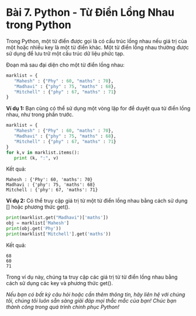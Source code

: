 # Bài 7. Python - Từ Điển Lồng Nhau trong Python

Trong Python, một từ điển được gọi là có cấu trúc lồng nhau nếu giá trị của một hoặc nhiều key là một từ điển khác. Một từ điển lồng nhau thường được sử dụng để lưu trữ một cấu trúc dữ liệu phức tạp.

Đoạn mã sau đại diện cho một từ điển lồng nhau:

```python
marklist = {
   "Mahesh" : {"Phy" : 60, "maths" : 70},
   "Madhavi" : {"phy" : 75, "maths" : 68},
   "Mitchell" : {"phy" : 67, "maths" : 71}
}
```

**Ví dụ 1:**
Bạn cũng có thể sử dụng một vòng lặp for để duyệt qua từ điển lồng nhau, như trong phần trước.

```python
marklist = {
   "Mahesh" : {"Phy" : 60, "maths" : 70},
   "Madhavi" : {"phy" : 75, "maths" : 68},
   "Mitchell" : {"phy" : 67, "maths" : 71}
}
for k,v in marklist.items():
   print (k, ":", v)
```

Kết quả:
```
Mahesh : {'Phy': 60, 'maths': 70}
Madhavi : {'phy': 75, 'maths': 68}
Mitchell : {'phy': 67, 'maths': 71}
```

**Ví dụ 2:**
Có thể truy cập giá trị từ một từ điển lồng nhau bằng cách sử dụng [] hoặc phương thức get().

```python
print(marklist.get("Madhavi")['maths'])
obj = marklist['Mahesh']
print(obj.get('Phy'))
print(marklist['Mitchell'].get('maths'))
```

Kết quả:
```
68
60
71
```

Trong ví dụ này, chúng ta truy cập các giá trị từ từ điển lồng nhau bằng cách sử dụng các key và phương thức get().

*Nếu bạn có bất kỳ câu hỏi hoặc cần thêm thông tin, hãy liên hệ với chúng tôi, chúng tôi luôn sẵn sàng giải đáp mọi thắc mắc của bạn! Chúc bạn thành công trong quá trình chinh phục Python!*